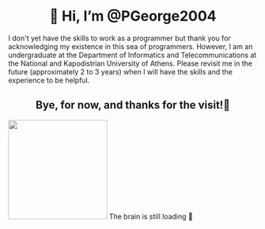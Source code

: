 <H1 align="center"> 👋 Hi, I’m @PGeorge2004 </H1>
I don't yet have the skills to work as a programmer but thank you for acknowledging my existence in this sea of programmers. However, I am an undergraduate at the Department of Informatics and Telecommunications at the National and Kapodistrian University of Athens. Please revisit me in the future (approximately 2 to 3 years) when I will have the skills and the experience to be helpful.
<H2 align="center">Bye, for now, and thanks for the visit!👋 </H2>
<img src="https://media.tenor.com/Krf7sKoeHNUAAAAC/wojak-loading-wojak.gif" width="200" height="200" />
The brain is still loading 🤡
